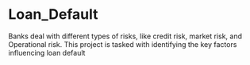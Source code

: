 # Loan_Default
Banks deal with different types of risks, like credit risk, market risk, and Operational risk. This project is tasked with identifying the key factors influencing loan default
